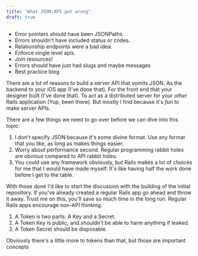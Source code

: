 ```yaml
---
title: "What JSON:API got wrong"
draft: true
---
```


  - Error pointers should have been JSONPaths.
  - Errors shouldn't have included status or codes.
  - Relationship endpoints were a bad idea.
  - Enforce single level apis.
  - Join resources!
  - Errors should have just had slugs and maybe messages
  - Best practice blog

There are a lot of reasons to build a server API that vomits JSON.
As the backend to your iOS app (I've done that).
For the front end that your designer built (I've done that).
To act as a distributed server for your *other* Rails application (Yup, been there).
But mostly I find because it's *fun* to make server APIs.

There are a few things we need to go over before we can dive into this topic:

  1. I don't specify JSON because it's some divine format. Use any format that you like, as long as makes things easier.
  2. Worry about performance second. Regular programming rabbit holes are obvious compared to API rabbit holes.
  3. You could use any framework obviously, but Rails makes a lot of choices for me that I would have made myself. It's like having half the work done before I get to the table.

With those done I'd like to start the discussion with the building of the initial repository.
If you've already created a regular Rails app go ahead and throw it away.
Trust me on this, you'll save so much time in the long run.
Regular Rails apps encourage non-API thinking.

  1. A Token is two parts: A Key and a Secret.
  2. A Token Key is public, and shouldn't be able to harm anything if leaked.
  3. A Token Secret should be disposable.

Obviously there's a little more to tokens than that, but those are important concepts
